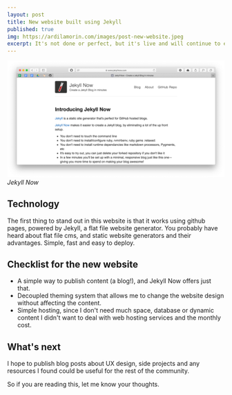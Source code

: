 ```yaml
---
layout: post
title: New website built using Jekyll
published: true
img: https://ardilamorin.com/images/post-new-website.jpeg
excerpt: It's not done or perfect, but it's live and will continue to evolve and change over time.
---
```


![New Website with JekyllNow](/images/new-website-jekyll-now.png)*Jekyll Now*

## Technology

The first thing to stand out in this website is that it works using github pages, powered by Jekyll, a flat file website generator. You probably have heard about flat file cms, and static website generators and their advantages. Simple, fast and easy to deploy.

## Checklist for the new website

* A simple way to publish content (a blog!), and Jekyll Now offers just that.
* Decoupled theming system that allows me to change the website design without affecting the content.
* Simple hosting, since I don't need much space, database or dynamic content I didn't want to deal with web hosting services and the monthly cost.

## What's next

I hope to publish blog posts about UX design, side projects and any resources I found could be useful for the rest of the community.

So if you are reading this, let me know your thoughts.
